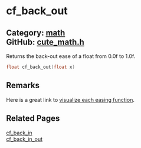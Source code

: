 [](../header.md ':include')

# cf_back_out

Category: [math](/api_reference?id=math)  
GitHub: [cute_math.h](https://github.com/RandyGaul/cute_framework/blob/master/include/cute_math.h)  
---

Returns the back-out ease of a float from 0.0f to 1.0f.

```cpp
float cf_back_out(float x)
```

## Remarks

Here is a great link to [visualize each easing function](https://easings.net/).

## Related Pages

[cf_back_in](/math/cf_back_in.md)  
[cf_back_in_out](/math/cf_back_in_out.md)  

